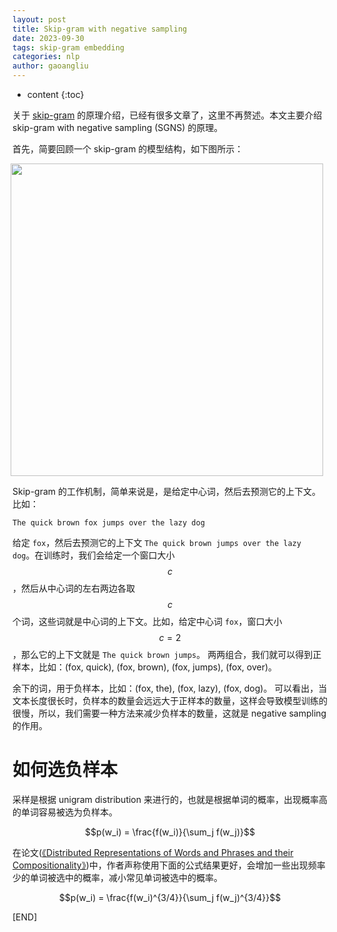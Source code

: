 ```yaml
---
layout: post
title: Skip-gram with negative sampling
date: 2023-09-30
tags: skip-gram embedding
categories: nlp
author: gaoangliu
---
```

* content
{:toc}


关于 [skip-gram](https://arxiv.org/abs/1301.3781) 的原理介绍，已经有很多文章了，这里不再赘述。本文主要介绍 skip-gram with negative sampling (SGNS) 的原理。





首先，简要回顾一个 skip-gram 的模型结构，如下图所示：
<div style="display: flex; justify-content: center;">
  <div style="margin-right: 10px;">
    <img src='https://file.ddot.cc/imagehost/2023/cbow-skipgram.png' width='500pt'>
  </div>
</div>

Skip-gram 的工作机制，简单来说是，是给定中心词，然后去预测它的上下文。比如：

```text
The quick brown fox jumps over the lazy dog
```

给定 `fox`，然后去预测它的上下文 `The quick brown jumps over the lazy dog`。在训练时，我们会给定一个窗口大小 $$c$$，然后从中心词的左右两边各取 $$c$$ 个词，这些词就是中心词的上下文。比如，给定中心词 `fox`，窗口大小 $$c=2$$，那么它的上下文就是 `The quick brown jumps`。 两两组合，我们就可以得到正样本，比如：(fox, quick), (fox, brown), (fox, jumps), (fox, over)。

余下的词，用于负样本，比如：(fox, the), (fox, lazy), (fox, dog)。
可以看出，当文本长度很长时，负样本的数量会远远大于正样本的数量，这样会导致模型训练的很慢，所以，我们需要一种方法来减少负样本的数量，这就是 negative sampling 的作用。

# 如何选负样本 

采样是根据 unigram distribution 来进行的，也就是根据单词的概率，出现概率高的单词容易被选为负样本。

$$p(w_i) = \frac{f(w_i)}{\sum_j f(w_j)}$$

在论文([《Distributed Representations of Words and Phrases
and their Compositionality》](https://arxiv.org/pdf/1310.4546.pdf))中，作者声称使用下面的公式结果更好，会增加一些出现频率少的单词被选中的概率，减小常见单词被选中的概率。

$$p(w_i) = \frac{f(w_i)^{3/4}}{\sum_j f(w_j)^{3/4}}$$

[END]